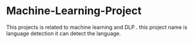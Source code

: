 # Machine-Learning-Project
This projects is related to machine learning and DLP . this project name is language detection it can detect the language. 
